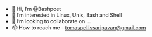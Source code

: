 - 👋 Hi, I’m @Bashpoet
- 👀 I’m interested in Linux, Unix, Bash and Shell
- 💞️ I’m looking to collaborate on ...
- 📫 How to reach me - tomaspellissaripavan@gmail.com
